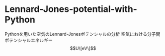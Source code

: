 # Lennard-Jones-potential-with-Python
Pythonを用いた空気のLennard-Jonesポテンシャルの分析
空気における分子間ポテンシャルエネルギー
$$U\[eV\]$$
